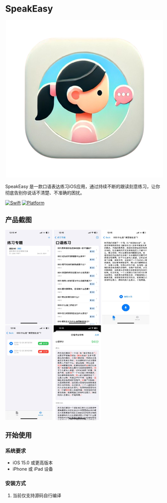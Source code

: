 # SpeakEasy
<p align="center">
<img src="icons/SpeakEasyApp.png" width="500" height="500"/>
<p>

SpeakEasy 是一款口语表达练习iOS应用，通过持续不断的跟读刻意练习，让你彻底告别你说话不清楚、不准确的困扰。


[![Swift](https://img.shields.io/badge/Swift-5.0-orange.svg)](https://swift.org)
[![Platform](https://img.shields.io/badge/Platform-iOS-lightgrey.svg)](https://www.apple.com/ios)

## 产品截图

<div>
  <img src="icons/screenshot1.jpg" alt="专题" width="150" height="300">
  <img src="icons/screenshot2.jpg" alt="题目" width="150" height="300">
  <img src="icons/screenshot3.jpg" alt="练习" width="150" height="300">
  <img src="icons/screenshot5.jpg" alt="记录" width="150" height="300">
  <img src="icons/screenshot4.jpg" alt="评分" width="150" height="300">
</div>



## 开始使用

### 系统要求
- iOS 15.0 或更高版本
- iPhone 或 iPad 设备

### 安装方式

1. 当前仅支持源码自行编译
